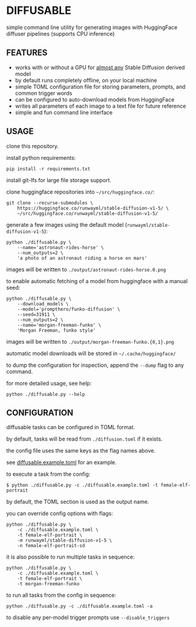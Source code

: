 # DIFFUSABLE

simple command line utility for generating images with HuggingFace diffuser pipelines (supports CPU inference)

## FEATURES

 - works with or without a GPU for [almost any](MODELS.md) Stable Diffusion derived model
 - by default runs completely offline, on your local machine
 - simple TOML configuration file for storing parameters, prompts, and common trigger words
 - can be configured to auto-download models from HuggingFace
 - writes all parameters of each image to a text file for future reference
 - simple and fun command line interface

## USAGE

clone this repository.

install python requirements:

```shell
pip install -r requirements.txt
```

install git-lfs for large file storage support.

clone huggingface repositories into `~/src/huggingface.co/`:

```shell
git clone --recurse-submodules \
    https://huggingface.co/runwayml/stable-diffusion-v1-5/ \
    ~/src/huggingface.co/runwayml/stable-diffusion-v1-5/
```

generate a few images using the default model (`runwayml/stable-diffusion-v1-5`):

```shell
python ./diffusable.py \
    --name='astronaut-rides-horse' \
    --num_outputs=2 \
    'a photo of an astronaut riding a horse on mars'
```

images will be written to `./output/astronaut-rides-horse.0.png`

to enable automatic fetching of a model from huggingface with a manual seed:

```shell
python ./diffusable.py \
    --download_models \
    --model='prompthero/funko-diffusion' \
    --seed=31911 \
    --num_outputs=2 \
    --name='morgan-freeman-funko' \
    'Morgan Freeman, funko style'
```

images will be written to `./output/morgan-freeman-funko.{0,1}.png`

automatic model downloads will be stored in `~/.cache/huggingface/`

to dump the configuration for inspection, append the `--dump` flag to any command.

for more detailed usage, see help:

```shell
python ./diffusable.py --help
```

## CONFIGURATION

diffusable tasks can be configured in TOML format.

by default, tasks will be read from `./diffusion.toml` if it exists.

the config file uses the same keys as the flag names above.

see [diffusable.example.toml](diffusable.example.toml) for an example.

to execute a task from the config:

```shell
$ python ./diffusable.py -c ./diffusable.example.toml -t female-elf-portrait
```

by default, the TOML section is used as the output name.

you can override config options with flags:

```shell
python ./diffusable.py \
    -c ./diffusable.example.toml \
    -t female-elf-portrait \
    -m runwayml/stable-diffusion-v1-5 \
    -n female-elf-portrait-sd
```

it is also possible to run multiple tasks in sequence:

```shell
python ./diffusable.py \
    -c ./diffusable.example.toml \
    -t female-elf-portrait \
    -t morgan-freeman-funko
```

to run all tasks from the config in sequence:

```shell
python ./diffusable.py -c ./diffusable.example.toml -a
```

to disable any per-model trigger prompts use `--disable_triggers`
